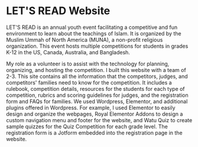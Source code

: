 # LET'S READ Website

LET'S READ is an annual youth event facilitating a competitive and fun environment to learn about the teachings of Islam. It is organized by the Muslim Ummah of North America (MUNA), a non-profit religious organization. This event hosts multiple competitions for students in grades K-12 in the US, Canada, Australia, and Bangladesh. 

My role as a volunteer is to assist with the technology for planning, organizing, and hosting the competition. I built this website with a team of 2-3. This site contains all the information that the competitors, judges, and competitors' families need to know for the competition. It includes a rulebook, competition details, resources for the students for each type of competition, rubrics and scoring guidelines for judges, and the registration form and FAQs for families. We used Wordpress, Elementor, and additional plugins offered in Wordpress. For example, I used Elementor to easily design and organize the webpages, Royal Elementor Addons to design a custom navigation menu and footer for the website, and Watu Quiz to create sample quizzes for the Quiz Competition for each grade level. The registration form is a Jotform embedded into the registration page in the website. 

